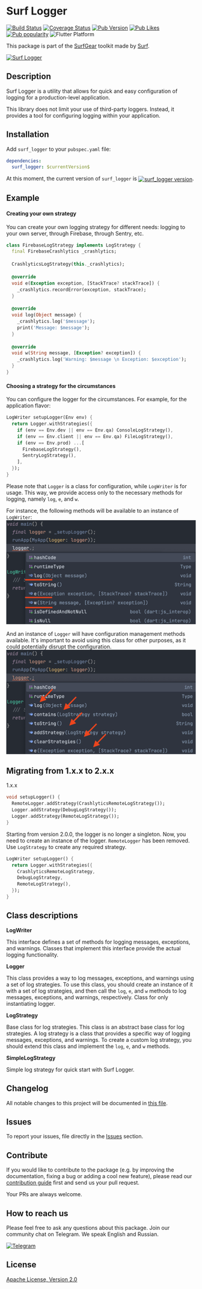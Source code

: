 # Surf Logger

[![Build Status](https://shields.io/github/actions/workflow/status/surfstudio/flutter-surf-logger/main.yml?logo=github&logoColor=white)](https://github.com/surfstudio/flutter-surf-logger)
[![Coverage Status](https://img.shields.io/codecov/c/github/surfstudio/flutter-surf-logger?logo=codecov&logoColor=white)](https://app.codecov.io/gh/surfstudio/flutter-surf-logger)
[![Pub Version](https://img.shields.io/pub/v/surf_logger?logo=dart&logoColor=white)](https://pub.dev/packages/surf_logger)
[![Pub Likes](https://badgen.net/pub/likes/surf_logger)](https://pub.dev/packages/surf_logger)
[![Pub popularity](https://badgen.net/pub/popularity/surf_logger)](https://pub.dev/packages/surf_logger/score)
![Flutter Platform](https://badgen.net/pub/flutter-platform/surf_logger)

This package is part of the [SurfGear](https://github.com/surfstudio/SurfGear) toolkit made by [Surf](https://surf.ru).

[![Surf Logger](https://i.ibb.co/Wn4rtcS/Surf-Logger.png)](https://github.com/surfstudio/SurfGear)

## Description

Surf Logger is a utility that allows for quick and easy configuration of logging for a production-level application.

This library does not limit your use of third-party loggers. Instead, it provides a tool for configuring logging within your application.

## Installation

Add `surf_logger` to your `pubspec.yaml` file:

```yaml
dependencies:
  surf_logger: $currentVersion$
```

<p>At this moment, the current version of <code>surf_logger</code> is <a href="https://pub.dev/packages/surf_logger"><img style="vertical-align:middle;" src="https://img.shields.io/pub/v/surf_logger.svg" alt="surf_logger version"></a>.</p>

## Example

#### Creating your own strategy

You can create your own logging strategy for different needs: logging to your own server, through Firebase, through Sentry, etc.

```dart
class FirebaseLogStrategy implements LogStrategy {
  final FirebaseCrashlytics _crashlytics;

  CrashlyticsLogStrategy(this._crashlytics);

  @override
  void e(Exception exception, [StackTrace? stackTrace]) {
    _crashlytics.recordError(exception, stackTrace);
  }

  @override
  void log(Object message) {
    _crashlytics.log('$message');
    print('Message: $message');
  }

  @override
  void w(String message, [Exception? exception]) {
    _crashlytics.log('Warning: $message \n Exception: $exception');
  }
}
```

#### Choosing a strategy for the circumstances

You can configure the logger for the circumstances. For example, for the application flavor:

```dart
LogWriter setupLogger(Env env) {
  return Logger.withStrategies({
    if (env == Env.dev || env == Env.qa) ConsoleLogStrategy(),
    if (env == Env.client || env == Env.qa) FileLogStrategy(),
    if (env == Env.prod) ...[
      FirebaseLogStrategy(),
      SentryLogStrategy(),
    ],
  });
}
```
Please note that `Logger` is a class for configuration, while `LogWriter` is for usage. This way, we provide access 
only to the necessary methods for logging, namely `log`, `e`, and `w`.

For instance, the following methods will be available to an instance of `LogWriter`:
![logger_writer.png](docs/images/logger_writer.png)

And an instance of `Logger` will have configuration management methods available. It's important to avoid using 
this class for other purposes, as it could potentially disrupt the configuration.
![logger.png](docs/images/logger.png)

## Migrating from 1.x.x to 2.x.x

1.x.x
```dart
void setupLogger() {
  RemoteLogger.addStrategy(CrashlyticsRemoteLogStrategy());
  Logger.addStrategy(DebugLogStrategy());
  Logger.addStrategy(RemoteLogStrategy());
}
```

Starting from version 2.0.0, the logger is no longer a singleton. Now, you need to create an instance of the logger. 
`RemoteLogger` has been removed. Use `LogStrategy` to create any required strategy.

```dart
LogWriter setupLogger() {
  return Logger.withStrategies({
    CrashlyticsRemoteLogStrategy,
    DebugLogStrategy,
    RemoteLogStrategy(),
  });
}
```

## Class descriptions

**LogWriter** 

This interface defines a set of methods for logging messages, exceptions, and warnings.
Classes that implement this interface provide the actual logging functionality.

**Logger**

This class provides a way to log messages, exceptions, and warnings using a set of log strategies. To use this class, 
you should create an instance of it with a set of log strategies, and then call the `log`, `e`, and `w` methods to 
log messages, exceptions, and warnings, respectively. Class for only instantiating logger.

**LogStrategy**

Base class for log strategies.
This class is an abstract base class for log strategies. A log strategy is a class that provides a specific way of 
logging messages, exceptions, and warnings. To create a custom log strategy, you should extend this class and 
implement the `log`, `e`, and `w` methods.

**SimpleLogStrategy**

Simple log strategy for quick start with Surf Logger.

## Changelog

All notable changes to this project will be documented in [this file](./CHANGELOG.md).

## Issues

To report your issues, file directly in the [Issues](https://github.com/surfstudio/flutter-surf-logger/issues) section.

## Contribute

If you would like to contribute to the package (e.g. by improving the documentation, fixing a bug or adding a cool new feature), please read our [contribution guide](./CONTRIBUTING.md) first and send us your pull request.

Your PRs are always welcome.

## How to reach us

Please feel free to ask any questions about this package. Join our community chat on Telegram. We speak English and Russian.

[![Telegram](https://img.shields.io/badge/chat-on%20Telegram-blue.svg)](https://t.me/SurfGear)

## License

[Apache License, Version 2.0](https://www.apache.org/licenses/LICENSE-2.0)